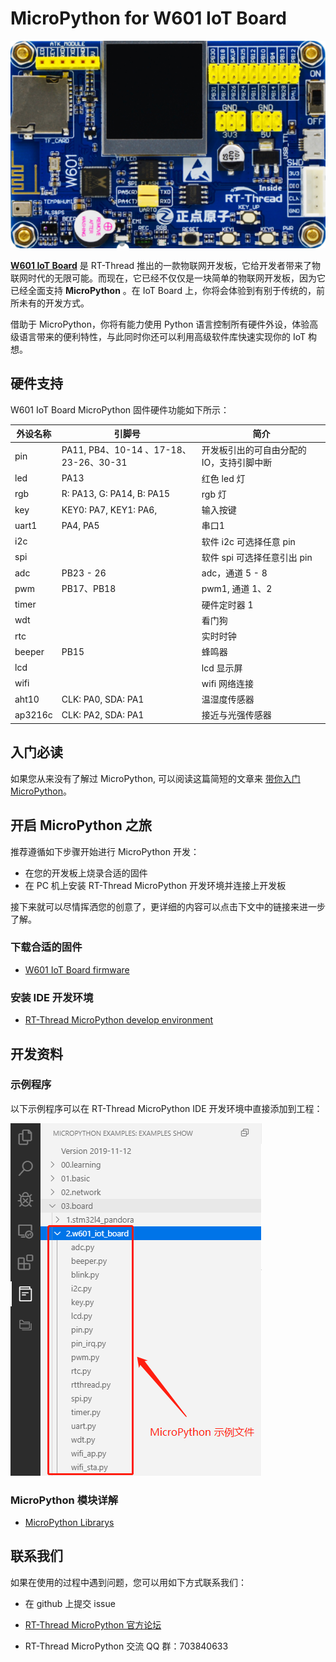# MicroPython for W601 IoT Board

![IoT_Board](assets/W60x_HW_origin.png)

[**W601 IoT Board**](https://item.taobao.com/item.htm?spm=a230r.1.14.13.7c5b4a9bS2LYUD&id=602233847745&ns=1&abbucket=17#detail) 是 RT-Thread 推出的一款物联网开发板，它给开发者带来了物联网时代的无限可能。而现在，它已经不仅仅是一块简单的物联网开发板，因为它已经全面支持 **MicroPython** 。在 IoT Board 上，你将会体验到有别于传统的，前所未有的开发方式。

借助于 MicroPython，你将有能力使用 Python 语言控制所有硬件外设，体验高级语言带来的便利特性，与此同时你还可以利用高级软件库快速实现你的 IoT 构想。

## 硬件支持

W601 IoT Board MicroPython 固件硬件功能如下所示：

| 外设名称 | 引脚号                                 | 简介                                      |
| -------- | -------------------------------------- | ----------------------------------------- |
| pin      | PA11, PB4、10-14 、17-18、23-26、30-31 | 开发板引出的可自由分配的 IO，支持引脚中断 |
| led      | PA13                                   | 红色 led 灯                               |
| rgb      | R: PA13, G: PA14, B: PA15              | rgb 灯                                    |
| key      | KEY0: PA7, KEY1: PA6,                  | 输入按键                                  |
| uart1    | PA4, PA5                               | 串口1                                     |
| i2c      |                                        | 软件 i2c 可选择任意 pin                   |
| spi      |                                        | 软件 spi 可选择任意引出 pin               |
| adc      | PB23 - 26                              | adc，通道 5 - 8                           |
| pwm      | PB17、PB18                             | pwm1,  通道 1、2                          |
| timer    |                                        | 硬件定时器 1                              |
| wdt      |                                        | 看门狗                                    |
| rtc      |                                        | 实时时钟                                  |
| beeper   | PB15                                   | 蜂鸣器                                    |
| lcd      |                                        | lcd 显示屏                                |
| wifi     |                                        | wifi 网络连接                             |
| aht10    | CLK: PA0, SDA: PA1                     | 温湿度传感器                              |
| ap3216c  | CLK: PA2, SDA: PA1                     | 接近与光强传感器                          |

## 入门必读

如果您从来没有了解过 MicroPython, 可以阅读这篇简短的文章来 [带你入门 MicroPython](https://github.com/RT-Thread-packages/micropython/blob/master/docs/introduction.md)。

## 开启 MicroPython 之旅

推荐遵循如下步骤开始进行 MicroPython 开发：

- 在您的开发板上烧录合适的固件
- 在 PC 机上安装 RT-Thread MicroPython 开发环境并连接上开发板

接下来就可以尽情挥洒您的创意了，更详细的内容可以点击下文中的链接来进一步了解。

### 下载合适的固件

- [W601 IoT Board firmware](https://www.rt-thread.org/qa/forum.php?mod=viewthread&tid=12305&extra=page%3D1%26filter%3Dtypeid%26typeid%3D20)

### 安装 IDE 开发环境

- [RT-Thread MicroPython develop environment](https://marketplace.visualstudio.com/items?itemName=RT-Thread.rt-thread-micropython)

## 开发资料

### 示例程序

以下示例程序可以在 RT-Thread MicroPython IDE 开发环境中直接添加到工程：

![w601_examples](assets/w601_examples.png)

### MicroPython 模块详解

- [MicroPython Librarys](https://github.com/RT-Thread-packages/micropython/blob/master/docs/micropython-librarys.md)


## 联系我们

如果在使用的过程中遇到问题，您可以用如下方式联系我们：

- 在 github 上提交 issue
- [RT-Thread MicroPython 官方论坛](https://www.rt-thread.org/qa/forum.php?mod=forumdisplay&fid=2&filter=typeid&typeid=20)

- RT-Thread MicroPython 交流 QQ 群：703840633
